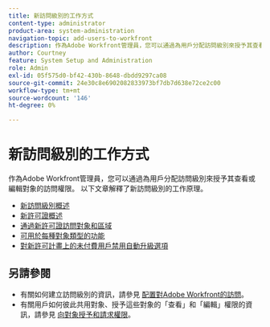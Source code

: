 ```yaml
---
title: 新訪問級別的工作方式
content-type: administrator
product-area: system-administration
navigation-topic: add-users-to-workfront
description: 作為Adobe Workfront管理員，您可以通過為用戶分配訪問級別來授予其查看或編輯對象的訪問權限。 以下文章解釋了新訪問級別的工作原理。
author: Courtney
feature: System Setup and Administration
role: Admin
exl-id: 05f575d0-bf42-430b-8648-dbdd9297ca08
source-git-commit: 24e30c8e6902082833973bf7db7d638e72ce2c00
workflow-type: tm+mt
source-wordcount: '146'
ht-degree: 0%

---
```


# 新訪問級別的工作方式

作為Adobe Workfront管理員，您可以通過為用戶分配訪問級別來授予其查看或編輯對象的訪問權限。 以下文章解釋了新訪問級別的工作原理。

* [新訪問級別概述](/help/quicksilver/administration-and-setup/add-users/how-access-levels-work/access-level-overview.md)
* [新許可證概述](/help/quicksilver/administration-and-setup/add-users/how-access-levels-work/licenses-overview.md)
* [通過新許可證訪問對象和區域](/help/quicksilver/administration-and-setup/add-users/how-access-levels-work/access-to-objects-areas-license-types.md)
* [可用於每種對象類型的功能](/help/quicksilver/administration-and-setup/add-users/how-access-levels-work/functionality-available-for-objects.md)
* [對新許可計畫上的未付費用戶禁用自動升級選項](/help/quicksilver/administration-and-setup/add-users/how-access-levels-work/disable-auto-upgrade.md)

## 另請參閱

* 有關如何建立訪問級別的資訊，請參見 [配置對Adobe Workfront的訪問](../../../administration-and-setup/add-users/configure-and-grant-access/configure-access.md)。
* 有關用戶如何彼此共用對象、授予這些對象的「查看」和「編輯」權限的資訊，請參見 [向對象授予和請求權限](../../../workfront-basics/grant-and-request-access-to-objects/grant-and-request-access-to-objects.md)。
